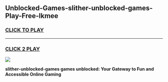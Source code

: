 
## Unblocked-Games-slither-unblocked-games-Play-Free-lkmee
<h3>
<a href="https://premium76.site?title=slither-unblocked-games&ref=22A">CLICK TO PLAY</a></h3>
<hr>

<h3>
<a href="https://premium76.site?title=slither-unblocked-games&ref=22A">CLICK 2 PLAY</a>
  
</h3>

<a href="https://premium76.site?title=slither-unblocked-games&ref=22A"><img src="https://clearcache.store/games.png"></a>


**slither-unblocked-games games unblocked: Your Gateway to Fun and Accessible Online Gaming**
